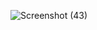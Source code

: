 ![Screenshot (43)](https://github.com/user-attachments/assets/04f5f950-af19-4c3c-8fd6-257d7d327bc3)
 
